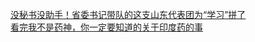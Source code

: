   
[没秘书没助手！省委书记带队的这支山东代表团为“学习”拼了](http://www.dianyue.me/archives/017/rqza6gcms0ebss3z/)  
[看完我不是药神，你一定要知道的关于印度药的事](http://www.dianyue.me/archives/818/udy788vbrynqku3d/)